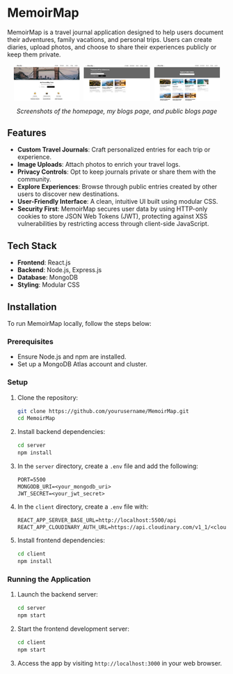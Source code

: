 # MemoirMap

MemoirMap is a travel journal application designed to help users document their adventures, family vacations, and personal trips. Users can create diaries, upload photos, and choose to share their experiences publicly or keep them private.

<div style="display: flex; justify-content: center; gap: 10px;">
  <img src="assets/homepage.jpeg" alt="Homepage" style="width: 30%; height: auto;">
  <img src="assets/my-blogs.jpeg" alt="My Blogs Page" style="width: 30%; height: auto;">
  <img src="assets/public-blogs.jpeg" alt="Public Blogs Page" style="width: 30%; height: auto;">
</div>
<p align="center">
  <i>Screenshots of the homepage, my blogs page, and public blogs page</i>
</p>


## Features

- **Custom Travel Journals**: Craft personalized entries for each trip or experience.
- **Image Uploads**: Attach photos to enrich your travel logs.
- **Privacy Controls**: Opt to keep journals private or share them with the community.
- **Explore Experiences**: Browse through public entries created by other users to discover new destinations.
- **User-Friendly Interface**: A clean, intuitive UI built using modular CSS.
- **Security First**: MemoirMap secures user data by using HTTP-only cookies to store JSON Web Tokens (JWT), protecting against XSS vulnerabilities by restricting access through client-side JavaScript.

## Tech Stack

- **Frontend**: React.js
- **Backend**: Node.js, Express.js
- **Database**: MongoDB
- **Styling**: Modular CSS

## Installation

To run MemoirMap locally, follow the steps below:

### Prerequisites

- Ensure Node.js and npm are installed.
- Set up a MongoDB Atlas account and cluster.

### Setup

1. Clone the repository:

   ```bash
   git clone https://github.com/yourusername/MemoirMap.git
   cd MemoirMap
   ```

2. Install backend dependencies:

   ```bash
   cd server
   npm install
   ```

3. In the `server` directory, create a `.env` file and add the following:

   ```env
   PORT=5500
   MONGODB_URI=<your_mongodb_uri>
   JWT_SECRET=<your_jwt_secret>
   ```

4. In the `client` directory, create a `.env` file with:

   ```env
   REACT_APP_SERVER_BASE_URL=http://localhost:5500/api
   REACT_APP_CLOUDINARY_AUTH_URL=https://api.cloudinary.com/v1_1/<cloud_name>
   ```

5. Install frontend dependencies:

   ```bash
   cd client
   npm install
   ```

### Running the Application

1. Launch the backend server:

   ```bash
   cd server
   npm start
   ```

2. Start the frontend development server:

   ```bash
   cd client
   npm start
   ```

3. Access the app by visiting `http://localhost:3000` in your web browser.
